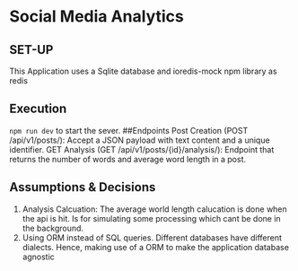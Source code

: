 # Social Media Analytics 

## SET-UP
  This Application uses a Sqlite database and ioredis-mock npm library as redis 
## Execution
  `npm run dev` to start the sever. 
##Endpoints 
  Post Creation (POST /api/v1/posts/): Accept a JSON payload with text content and a unique identifier.
  GET Analysis (GET /api/v1/posts/{id}/analysis/): Endpoint that returns the number of words and average word length in a post.

## Assumptions & Decisions
1. Analysis Calcuation: The average world length calucation is done when the api is hit. Is for simulating some processing which cant be done in the background.
2. Using ORM instead of SQL queries. Different databases have different dialects. Hence, making use of a ORM to make the application database agnostic
